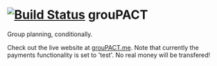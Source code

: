 [![Build Status](https://travis-ci.org/dontmitch/group_planning.png?branch=master)](https://travis-ci.org/dontmitch/group_planning)
grouPACT
==============

Group planning, conditionally.

Check out the live website at [grouPACT.me](http://groupact.me). Note that currently the payments functionality is set to 'test'. No real money will be transfered!
